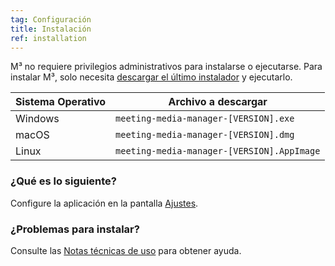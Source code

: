 ```yaml
---
tag: Configuración
title: Instalación
ref: installation
---
```


M³ no requiere privilegios administrativos para instalarse o ejecutarse. Para instalar M³, solo necesita [descargar el último instalador]({{site.github}}/releases/latest) y ejecutarlo.

| Sistema Operativo | Archivo a descargar                        |
| ----------------- | ------------------------------------------ |
| Windows           | `meeting-media-manager-[VERSION].exe`      |
| macOS             | `meeting-media-manager-[VERSION].dmg`      |
| Linux             | `meeting-media-manager-[VERSION].AppImage` |

### ¿Qué es lo siguiente?

Configure la aplicación en la pantalla [Ajustes]({{page.lang}}/#configuration).

### ¿Problemas para instalar?

Consulte las [Notas técnicas de uso]({{page.lang}}/#usage-notes) para obtener ayuda.

